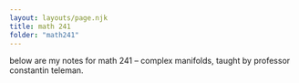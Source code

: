 ```yaml
---
layout: layouts/page.njk
title: math 241
folder: "math241"
---
```


below are my notes for math 241 – complex manifolds, taught by professor constantin teleman.